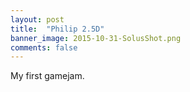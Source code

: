 ```yaml
---
layout: post
title:  "Philip 2.5D"
banner_image: 2015-10-31-SolusShot.png
comments: false
---
```


My first gamejam.